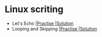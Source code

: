 # Linux scriting

- Let's Echo |[Practise ](https://www.hackerrank.com/challenges/bash-tutorials-lets-echo/problem?isFullScreen=false) |[Solution ]()
- Looping and Skipping |[Practise ](https://www.hackerrank.com/challenges/bash-tutorials---looping-and-skipping/problem?isFullScreen=false&h_r=next-challenge&h_v=zen) |[Solution ]()

